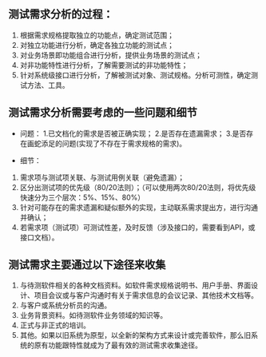 ## 测试需求分析的过程：
1. 根据需求规格提取独立的功能点，确定测试范围；
2. 对独立功能进行分析，确定各独立功能的测试点；
3. 对业务场景即功能组合进行分析，提供业务场景的测试点；
4. 对非功能特性进行分析，了解需要测试的非功能特性；
5. 针对系统级接口进行分析，了解被测试对象、测试规格。分析可测性，确定测试方法、工具。

## 测试需求分析需要考虑的一些问题和细节
* 问题：
1.已文档化的需求是否被正确实现；
2.是否存在遗漏需求；
3.是否存在画蛇添足的问题(实现了不存在于需求规格的需求)。

* 细节：
1. 需求项与测试项关联、与测试用例关联（避免遗漏）；
2. 区分出测试项的优先级（80/20法则）；（可以使用两次80/20法则，将优先级快速分为三个层次：5%、15%、80%）
3. 针对可能存在的需求遗漏和疑似额外的实现，主动联系需求提出方，进行沟通并确认；
4. 若需求项（测试项）可测试性差，及时反馈（涉及接口的，需要看到API，或接口文档）。

## 测试需求主要通过以下途径来收集
1. 与待测软件相关的各种文档资料。如软件需求规格说明书、用户手册、界面设计、项目会议或与客户沟通时有关于需求信息的会议记录、其他技术文档等。
2. 与客户或系统分析员的沟通。
3. 业务背景资料。如待测软件业务领域的知识等。
4. 正式与非正式的培训。
5. 其他。如果以旧系统为原型，以全新的架构方式来设计或完善软件，那么旧系统的原有功能跟特性就成为了最有效的测试需求收集途径。